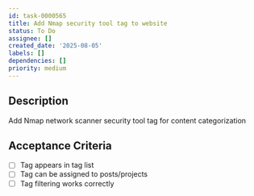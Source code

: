 ```yaml
---
id: task-0000565
title: Add Nmap security tool tag to website
status: To Do
assignee: []
created_date: '2025-08-05'
labels: []
dependencies: []
priority: medium
---
```


## Description

Add Nmap network scanner security tool tag for content categorization

## Acceptance Criteria

- [ ] Tag appears in tag list
- [ ] Tag can be assigned to posts/projects
- [ ] Tag filtering works correctly
